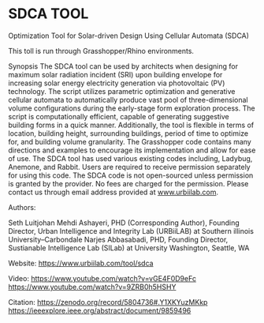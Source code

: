 # SDCA TOOL

Optimization Tool for Solar-driven Design Using Cellular Automata (SDCA)

This toll is run through Grasshopper/Rhino environments.

Synopsis
The SDCA tool can be used by architects when designing for maximum solar radiation incident (SRI) upon building envelope for increasing solar energy electricity generation via photovoltaic (PV) technology. The script utilizes parametric optimization and generative cellular automata to automatically produce vast pool of three-dimensional volume configurations during the early-stage form exploration process. The script is computationally efficient, capable of generating suggestive building forms in a quick manner. Additionally, the tool is flexible in terms of location, building height, surrounding buildings, period of time to optimize for, and building volume granularity. The Grasshopper code contains many directions and examples to encourage its implementation and allow for ease of use. The SDCA tool has used various existing codes including, Ladybug, Anemone, and Rabbit. Users are required to receive permission separately for using this code. The SDCA code is not open-sourced unless permission is granted by the provider. No fees are charged for the permission. Please contact us through email address provided at www.urbiilab.com.

Authors:

Seth Luitjohan
Mehdi Ashayeri, PHD (Corresponding Author), Founding Director, Urban Intelligence and Integrity Lab (URBiiLAB) at Southern illinois University–Carbondale
Narjes Abbasabadi, PHD, Founding Director, Sustianable Intelligence Lab (SILab) at University Washington, Seattle, WA

Website:
https://www.urbiilab.com/tool/sdca

Video:
https://www.youtube.com/watch?v=vGE4F0D9eFc
https://www.youtube.com/watch?v=9ZRB0h5HSHY

Citation:
https://zenodo.org/record/5804736#.Y1XKYuzMKkp
https://ieeexplore.ieee.org/abstract/document/9859496
